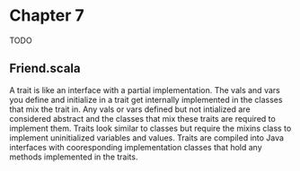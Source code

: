 # Chapter 7
TODO

## Friend.scala
A trait is like an interface with a partial implementation. The vals and vars you define and initialize in a trait get internally implemented in the classes that mix the trait in. Any vals or vars defined but not intialized are considered abstract and the classes that mix these traits are required to implement them. Traits look similar to classes but require the mixins class to implement uninitialized variables and values. Traits are compiled into Java interfaces with cooresponding implementation classes that hold any methods implemented in the traits.

